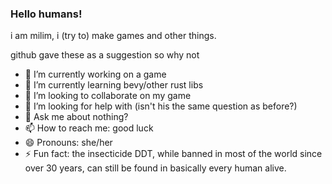 ### Hello humans!
i am milim, i (try to) make games and other things. 




github gave these as a suggestion so why not
- 🔭 I’m currently working on a game
- 🌱 I’m currently learning bevy/other rust libs
- 👯 I’m looking to collaborate on my game
- 🤔 I’m looking for help with (isn't his the same question as before?)
- 💬 Ask me about nothing?
- 📫 How to reach me: good luck
- 😄 Pronouns: she/her
- ⚡ Fun fact: the insecticide DDT, while banned in most of the world since over 30 years, can still be found in basically every human alive.

